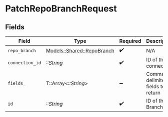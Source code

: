 # PatchRepoBranchRequest


## Fields

| Field                                                           | Type                                                            | Required                                                        | Description                                                     |
| --------------------------------------------------------------- | --------------------------------------------------------------- | --------------------------------------------------------------- | --------------------------------------------------------------- |
| `repo_branch`                                                   | [Models::Shared::RepoBranch](../../models/shared/repobranch.md) | :heavy_check_mark:                                              | N/A                                                             |
| `connection_id`                                                 | *::String*                                                      | :heavy_check_mark:                                              | ID of the connection                                            |
| `fields_`                                                       | T::Array<*::String*>                                            | :heavy_minus_sign:                                              | Comma-delimited fields to return                                |
| `id`                                                            | *::String*                                                      | :heavy_check_mark:                                              | ID of the Branch                                                |